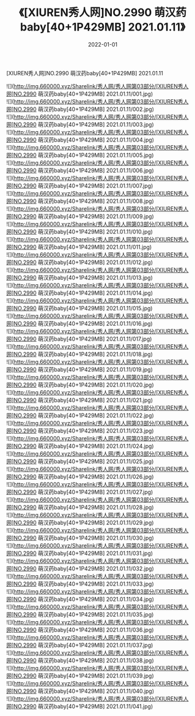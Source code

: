﻿---
layout: post
title:  《[XIUREN秀人网]NO.2990 萌汉药baby[40+1P429MB] 2021.01.11》
date:   2022-01-01
img: http://img.660000.xyz/Sharelink/秀人网/秀人网第03部分/[XIUREN秀人网]NO.2990 萌汉药baby[40+1P429MB] 2021.01.11/000.jpg
categories: [美女, 清纯, 唯美]
---

[XIUREN秀人网]NO.2990 萌汉药baby[40+1P429MB] 2021.01.11

 ![](http://img.660000.xyz/Sharelink/秀人网/秀人网第03部分/[XIUREN秀人网]NO.2990 萌汉药baby[40+1P429MB] 2021.01.11/001.jpg) <br>![](http://img.660000.xyz/Sharelink/秀人网/秀人网第03部分/[XIUREN秀人网]NO.2990 萌汉药baby[40+1P429MB] 2021.01.11/002.jpg) <br>![](http://img.660000.xyz/Sharelink/秀人网/秀人网第03部分/[XIUREN秀人网]NO.2990 萌汉药baby[40+1P429MB] 2021.01.11/003.jpg) <br>![](http://img.660000.xyz/Sharelink/秀人网/秀人网第03部分/[XIUREN秀人网]NO.2990 萌汉药baby[40+1P429MB] 2021.01.11/004.jpg) <br>![](http://img.660000.xyz/Sharelink/秀人网/秀人网第03部分/[XIUREN秀人网]NO.2990 萌汉药baby[40+1P429MB] 2021.01.11/005.jpg) <br>![](http://img.660000.xyz/Sharelink/秀人网/秀人网第03部分/[XIUREN秀人网]NO.2990 萌汉药baby[40+1P429MB] 2021.01.11/006.jpg) <br>![](http://img.660000.xyz/Sharelink/秀人网/秀人网第03部分/[XIUREN秀人网]NO.2990 萌汉药baby[40+1P429MB] 2021.01.11/007.jpg) <br>![](http://img.660000.xyz/Sharelink/秀人网/秀人网第03部分/[XIUREN秀人网]NO.2990 萌汉药baby[40+1P429MB] 2021.01.11/008.jpg) <br>![](http://img.660000.xyz/Sharelink/秀人网/秀人网第03部分/[XIUREN秀人网]NO.2990 萌汉药baby[40+1P429MB] 2021.01.11/009.jpg) <br>![](http://img.660000.xyz/Sharelink/秀人网/秀人网第03部分/[XIUREN秀人网]NO.2990 萌汉药baby[40+1P429MB] 2021.01.11/010.jpg) <br>![](http://img.660000.xyz/Sharelink/秀人网/秀人网第03部分/[XIUREN秀人网]NO.2990 萌汉药baby[40+1P429MB] 2021.01.11/011.jpg) <br>![](http://img.660000.xyz/Sharelink/秀人网/秀人网第03部分/[XIUREN秀人网]NO.2990 萌汉药baby[40+1P429MB] 2021.01.11/012.jpg) <br>![](http://img.660000.xyz/Sharelink/秀人网/秀人网第03部分/[XIUREN秀人网]NO.2990 萌汉药baby[40+1P429MB] 2021.01.11/013.jpg) <br>![](http://img.660000.xyz/Sharelink/秀人网/秀人网第03部分/[XIUREN秀人网]NO.2990 萌汉药baby[40+1P429MB] 2021.01.11/014.jpg) <br>![](http://img.660000.xyz/Sharelink/秀人网/秀人网第03部分/[XIUREN秀人网]NO.2990 萌汉药baby[40+1P429MB] 2021.01.11/015.jpg) <br>![](http://img.660000.xyz/Sharelink/秀人网/秀人网第03部分/[XIUREN秀人网]NO.2990 萌汉药baby[40+1P429MB] 2021.01.11/016.jpg) <br>![](http://img.660000.xyz/Sharelink/秀人网/秀人网第03部分/[XIUREN秀人网]NO.2990 萌汉药baby[40+1P429MB] 2021.01.11/017.jpg) <br>![](http://img.660000.xyz/Sharelink/秀人网/秀人网第03部分/[XIUREN秀人网]NO.2990 萌汉药baby[40+1P429MB] 2021.01.11/018.jpg) <br>![](http://img.660000.xyz/Sharelink/秀人网/秀人网第03部分/[XIUREN秀人网]NO.2990 萌汉药baby[40+1P429MB] 2021.01.11/019.jpg) <br>![](http://img.660000.xyz/Sharelink/秀人网/秀人网第03部分/[XIUREN秀人网]NO.2990 萌汉药baby[40+1P429MB] 2021.01.11/020.jpg) <br>![](http://img.660000.xyz/Sharelink/秀人网/秀人网第03部分/[XIUREN秀人网]NO.2990 萌汉药baby[40+1P429MB] 2021.01.11/021.jpg) <br>![](http://img.660000.xyz/Sharelink/秀人网/秀人网第03部分/[XIUREN秀人网]NO.2990 萌汉药baby[40+1P429MB] 2021.01.11/022.jpg) <br>![](http://img.660000.xyz/Sharelink/秀人网/秀人网第03部分/[XIUREN秀人网]NO.2990 萌汉药baby[40+1P429MB] 2021.01.11/023.jpg) <br>![](http://img.660000.xyz/Sharelink/秀人网/秀人网第03部分/[XIUREN秀人网]NO.2990 萌汉药baby[40+1P429MB] 2021.01.11/024.jpg) <br>![](http://img.660000.xyz/Sharelink/秀人网/秀人网第03部分/[XIUREN秀人网]NO.2990 萌汉药baby[40+1P429MB] 2021.01.11/025.jpg) <br>![](http://img.660000.xyz/Sharelink/秀人网/秀人网第03部分/[XIUREN秀人网]NO.2990 萌汉药baby[40+1P429MB] 2021.01.11/026.jpg) <br>![](http://img.660000.xyz/Sharelink/秀人网/秀人网第03部分/[XIUREN秀人网]NO.2990 萌汉药baby[40+1P429MB] 2021.01.11/027.jpg) <br>![](http://img.660000.xyz/Sharelink/秀人网/秀人网第03部分/[XIUREN秀人网]NO.2990 萌汉药baby[40+1P429MB] 2021.01.11/028.jpg) <br>![](http://img.660000.xyz/Sharelink/秀人网/秀人网第03部分/[XIUREN秀人网]NO.2990 萌汉药baby[40+1P429MB] 2021.01.11/029.jpg) <br>![](http://img.660000.xyz/Sharelink/秀人网/秀人网第03部分/[XIUREN秀人网]NO.2990 萌汉药baby[40+1P429MB] 2021.01.11/030.jpg) <br>![](http://img.660000.xyz/Sharelink/秀人网/秀人网第03部分/[XIUREN秀人网]NO.2990 萌汉药baby[40+1P429MB] 2021.01.11/031.jpg) <br>![](http://img.660000.xyz/Sharelink/秀人网/秀人网第03部分/[XIUREN秀人网]NO.2990 萌汉药baby[40+1P429MB] 2021.01.11/032.jpg) <br>![](http://img.660000.xyz/Sharelink/秀人网/秀人网第03部分/[XIUREN秀人网]NO.2990 萌汉药baby[40+1P429MB] 2021.01.11/033.jpg) <br>![](http://img.660000.xyz/Sharelink/秀人网/秀人网第03部分/[XIUREN秀人网]NO.2990 萌汉药baby[40+1P429MB] 2021.01.11/034.jpg) <br>![](http://img.660000.xyz/Sharelink/秀人网/秀人网第03部分/[XIUREN秀人网]NO.2990 萌汉药baby[40+1P429MB] 2021.01.11/035.jpg) <br>![](http://img.660000.xyz/Sharelink/秀人网/秀人网第03部分/[XIUREN秀人网]NO.2990 萌汉药baby[40+1P429MB] 2021.01.11/036.jpg) <br>![](http://img.660000.xyz/Sharelink/秀人网/秀人网第03部分/[XIUREN秀人网]NO.2990 萌汉药baby[40+1P429MB] 2021.01.11/037.jpg) <br>![](http://img.660000.xyz/Sharelink/秀人网/秀人网第03部分/[XIUREN秀人网]NO.2990 萌汉药baby[40+1P429MB] 2021.01.11/038.jpg) <br>![](http://img.660000.xyz/Sharelink/秀人网/秀人网第03部分/[XIUREN秀人网]NO.2990 萌汉药baby[40+1P429MB] 2021.01.11/039.jpg) <br>![](http://img.660000.xyz/Sharelink/秀人网/秀人网第03部分/[XIUREN秀人网]NO.2990 萌汉药baby[40+1P429MB] 2021.01.11/040.jpg) <br>![](http://img.660000.xyz/Sharelink/秀人网/秀人网第03部分/[XIUREN秀人网]NO.2990 萌汉药baby[40+1P429MB] 2021.01.11/041.jpg) <br>